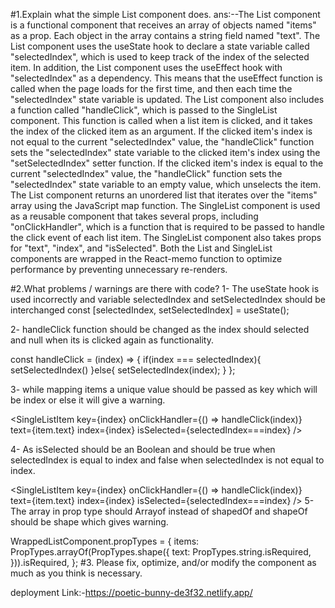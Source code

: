 #1.Explain what the simple List component does.
ans:--The List component is a functional component that receives an array of objects named "items" as a prop. Each object in the array contains a string field named "text". The List component uses the useState hook to declare a state variable called "selectedIndex", which is used to keep track of the index of the selected item.
In addition, the List component uses the useEffect hook with "selectedIndex" as a dependency. This means that the useEffect function is called when the page loads for the first time, and then each time the "selectedIndex" state variable is updated.
The List component also includes a function called "handleClick", which is passed to the SingleList component. This function is called when a list item is clicked, and it takes the index of the clicked item as an argument. If the clicked item's index is not equal to the current "selectedIndex" value, the "handleClick" function sets the "selectedIndex" state variable to the clicked item's index using the "setSelectedIndex" setter function. If the clicked item's index is equal to the current "selectedIndex" value, the "handleClick" function sets the "selectedIndex" state variable to an empty value, which unselects the item.
The List component returns an unordered list that iterates over the "items" array using the JavaScript map function. The SingleList component is used as a reusable component that takes several props, including "onClickHandler", which is a function that is required to be passed to handle the click event of each list item. The SingleList component also takes props for "text", "index", and "isSelected". Both the List and SingleList components are wrapped in the React-memo function to optimize performance by preventing unnecessary re-renders.

#2.What problems / warnings are there with code?
1- The useState hook is used incorrectly and variable selectedIndex and setSelectedIndex should be interchanged
const [selectedIndex, setSelectedIndex] = useState();

2- handleClick function should be changed as the index should selected and null when its is clicked again as functionality.

const handleClick = (index) => {
  if(index === selectedIndex){
    setSelectedIndex()
  }else{
    setSelectedIndex(index);
  }
};

3- while mapping items a unique value should be passed as key which will be index or else it will give a warning.

<SingleListItem
          key={index}
          onClickHandler={() => handleClick(index)}
          text={item.text}
          index={index}
          isSelected={selectedIndex===index}
        />
  
  4- As isSelected should be an Boolean and should be true when selectedIndex is equal to index and false when selectedIndex is not equal to index.

<SingleListItem
          key={index}
          onClickHandler={() => handleClick(index)}
          text={item.text}
          index={index}
          isSelected={selectedIndex===index}
        />
5- The array in prop type should Arrayof instead of shapedOf and shapeOf should be shape which gives warning.

WrappedListComponent.propTypes = {
  items: PropTypes.arrayOf(PropTypes.shape({
    text: PropTypes.string.isRequired,
  })).isRequired,
};
#3. Please fix, optimize, and/or modify the component as much as you think is necessary.
  
  deployment Link:-https://poetic-bunny-de3f32.netlify.app/
